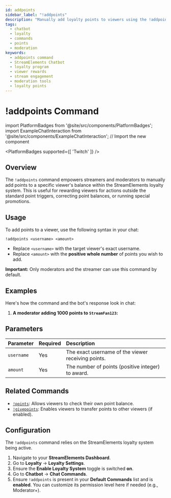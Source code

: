 ```yaml
---
id: addpoints
sidebar_label: "!addpoints"
description: "Manually add loyalty points to viewers using the !addpoints command in the StreamElements Chatbot. Reward participation and manage your loyalty system."
tags:
  - chatbot
  - loyalty
  - commands
  - points
  - moderation
keywords:
  - addpoints command
  - StreamElements Chatbot
  - loyalty program
  - viewer rewards
  - stream engagement
  - moderation tools
  - loyalty points
---
```


# !addpoints Command

import PlatformBadges from '@site/src/components/PlatformBadges';
import ExampleChatInteraction from '@site/src/components/ExampleChatInteraction'; // Import the new component

<PlatformBadges supported={[ 'Twitch' ]} />

## Overview

The `!addpoints` command empowers streamers and moderators to manually add points to a specific viewer's balance within the StreamElements loyalty system. This is useful for rewarding viewers for actions outside the standard point triggers, correcting point balances, or running special promotions.

## Usage

To add points to a viewer, use the following syntax in your chat:

```
!addpoints <username> <amount>
```

- Replace `<username>` with the target viewer's exact username.
- Replace `<amount>` with the **positive whole number** of points you wish to add.

**Important:** Only moderators and the streamer can use this command by default.

## Examples

Here's how the command and the bot's response look in chat:

1.  **A moderator adding 1000 points to `StreamFan123`:**

    <ExampleChatInteraction
      inputPersona="broadcaster"
      inputUsernameOverride="Styler"
      inputMessage="!addpoints StreamFan123 1000"
      outputMessage="@Styler, added 1000 points to StreamFan123. They now have 5961 points."
    />

## Parameters

| Parameter  | Required | Description                                        |
| :--------- | :------- | :------------------------------------------------- |
| `username` | Yes      | The exact username of the viewer receiving points. |
| `amount`   | Yes      | The number of points (positive integer) to award.  |

## Related Commands

- [`!points`](points.md): Allows viewers to check their own point balance.
- [`!givepoints`](givepoints.md): Enables viewers to transfer points to other viewers (if enabled).

## Configuration

The `!addpoints` command relies on the StreamElements loyalty system being active.

1.  Navigate to your **StreamElements Dashboard**.
2.  Go to **Loyalty** -> **Loyalty Settings**.
3.  Ensure the **Enable Loyalty System** toggle is switched **on**.
4.  Go to **Chatbot** -> **Chat Commands**.
5.  Ensure `!addpoints` is present in your **Default Commands** list and is **enabled**. You can customize its permission level here if needed (e.g., Moderator+).
